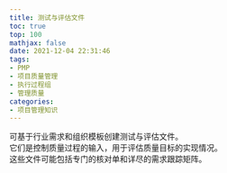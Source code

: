 ```yaml
---
title: 测试与评估文件
toc: true
top: 100
mathjax: false
date: 2021-12-04 22:31:46
tags:
- PMP
- 项目质量管理
- 执行过程组
- 管理质量
categories:
- 项目管理知识
---
```

可基于行业需求和组织模板创建测试与评估文件。  
它们是控制质量过程的输入，用于评估质量目标的实现情况。  
这些文件可能包括专门的核对单和详尽的需求跟踪矩阵。
